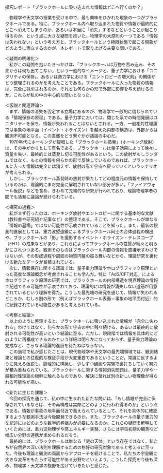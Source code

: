 探究レポート「ブラックホールに吸い込まれた情報はどこへ行くのか？」

　物理学や天文学の授業を受ける中で、最も興味をひかれた現象の一つがブラックホールである。特に、ブラックホール内へ取り込まれた物質や情報が最終的にどこへ消えてしまうのか、あるいは本当に「消失」するなどということが起こり得るのか、という点に大きな疑問を抱いた。物理学の大原則の一つである「情報は失われない」という考え方と、ブラックホールという極限状態で起こる現象がどのように両立するのかが、本レポートで取り上げる主要な問いである。

＜疑問の明確化＞  
　私がこの疑問を抱いたきっかけは、「ブラックホールは万物を呑み込み、その先からは何も出てこない」という一般的なイメージと、量子力学における「ユニタリティの保存」、あるいは熱力学における「エントロピーの増大則」の関係がどう整理されるのかを考えたことである。ブラックホールに入った物質の情報は、完全に抹消されるのか、それとも何らかの形で外部に影響を与え続けるのか。これらが私の中の中心的な問いとなった。

＜仮説と関連理論＞  
　まず、情報の消失を否定する立場にあるのが、物理学で一般的に信じられている「情報保存の原理」である。量子力学においては、閉じた系での時間発展はユニタリティを保ち、情報が失われることはないとされる。一方、一般相対性理論では事象の地平面（イベント・ホライズン）を越えた内部の構造は、外部からは観測不可能となる。この乖離をどう繋ぐかが議論の中心だ。  
　1970年代にホーキングが提唱した「ブラックホール蒸発」（ホーキング放射）は、その手がかりとして有名である。ブラックホールは量子効果によって徐々に質量を失い、最終的には蒸発し切る可能性があるという。この放射がもしランダムではなく、もとの情報を何らかの形で反映しているのであれば、ブラックホールに入った情報は完全には消えず、放射の形で宇宙へ戻っていくというシナリオが考えられる。  
　しかし、ブラックホール蒸発時の放射が果たしてどの程度元の情報を保持しているのかは、理論的にまだ完全に解明されていない部分が多い。「ファイアウォール仮説」などを含め、きわめて先端的な研究が行われており、理論物理学者の間でも活発に議論が続けられている。

＜探究の過程＞  
　私がまず行ったのは、ホーキング放射やエントロピーに関する基本的な文献（教科書や研究紹介記事など）の整理である。そこで、ブラックホールが単なる「情報の墓場」ではない可能性が示唆されていることを知った。また、最新の観測的進展としては、重力波望遠鏡によるブラックホール同士の合体過程の検出や、ブラックホールの「影」を撮影するイベント・ホライズン・テレスコープ（EHT）の成果などがあり、これらによってブラックホールの性質が続々と明らかにされつつある。観測そのものはブラックホール内部の情報を直接示すわけではないが、その形成過程や周囲の物質円盤の振る舞いなどから、理論研究を裏付ける新たなデータが蓄積されている。  
　次に、情報保存に関する議論では、量子重力理論やホログラフィック原理といった高度な理論概念が考慮されることも学んだ。特に「AdS/CFT対応」によるホログラフィック原理の研究では、ブラックホールの内部構造を境界理論の情報で記述できる可能性が示唆されており、理論的には情報が消失しない道筋が用意されているという理解を得た。こうした最先端の研究を通じて、情報が失われるどころか、むしろ別の形で（例えばブラックホール表面＝事象の地平面付近）的に記録されている可能性があると考えられている。

＜考察と結論＞  
　以上のように整理すると、ブラックホールに吸い込まれた情報が「完全に失われる」わけではなく、何らかの形で宇宙の中に残り続ける、あるいは最終的に放射される可能性が高いという結論に至る。ただし、現段階では情報を具体的にどのように再構成できるのかという詳細は明らかになっておらず、量子重力理論の完成など、さらなる理論的進展を待たねばならない。  
　この過程で私が感じたことは、現代物理学や天文学の最先端領域では、観測結果と理論との往復的な検証手段が大変重要であるということだ。常識に反するように見える仮説も、論理的に構築し、少しずつ観測や実験で裏打ちしていく努力が積み重ねられている。ブラックホールに関する情報消失問題は、量子力学や一般相対性理論の根幹に触れるものであり、解決に至れば別の新しい物理像が得られる可能性が高い。

＜新たに生じた課題＞  
　今回の探究を通じて、私の中に生まれた新たな問いは、「もし情報が完全に保存されているならば、その再構成は実際にどのように行われ得るのか」という点である。情報が事象の地平面付近で蓄えられているとして、それを具体的に確認するような観測手法は今後開発できるのか。また、ブラックホールの量子重力的な記述にはどのような数学的枠組みが必要になるのか。これらの疑問を解明していくためには、重力波物理学や高エネルギー実験、さらには宇宙初期の観測など幅広い分野の連携が求められるだろう。  
　最終的には、ブラックホールは単なる「謎の天体」という存在ではなく、私たちが自然界の深い法則を理解するための格好の研究対象であると考えるに至った。今後も理論と観測の両面からアプローチを続けることで、私たちの宇宙観に大きな変革をもたらす可能性がある分野だといえよう。こうした探究を今後も深め、物理学・天文学の視野を広げていきたいと感じた。